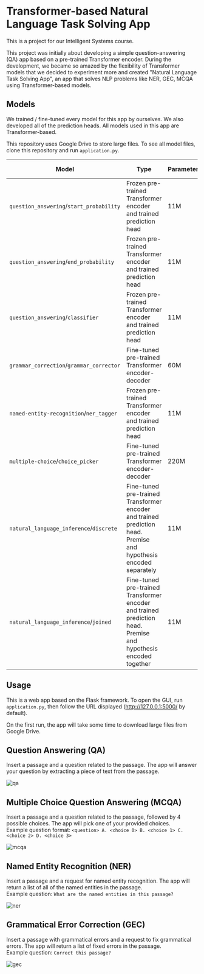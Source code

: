 # Transformer-based Natural Language Task Solving App

This is a project for our Intelligent Systems course.

This project was initially about developing a simple question-answering (QA) app based on a pre-trained Transformer encoder. During the development, we became so amazed by the flexibility of Transformer models that we decided to experiment more and created "Natural Language Task Solving App", an app that solves NLP problems like NER, GEC, MCQA using Transformer-based models.

## Models

We trained / fine-tuned every model for this app by ourselves. We also developed all of the prediction heads. All models used in this app are Transformer-based.

This repository uses Google Drive to store large files. To see all model files, clone this repository and run `application.py`.

  Model | Type | Parameters | Training data | Training time | Evaluation
---|---|---|---|---|---
`question_answering`/`start_probability` | Frozen pre-trained Transformer encoder and trained prediction head | 11M | SQuAD 2.0 | 12 hours on CPU | _ 
`question_answering`/`end_probability` | Frozen pre-trained Transformer encoder and trained prediction head | 11M | SQuAD 2.0 | 12 hours on CPU | _ 
`question_answering`/`classifier` | Frozen pre-trained Transformer encoder and trained prediction head | 11M | SQuAD 2.0 | 12 hours on CPU | _ 
`grammar_correction`/`grammar_corrector` | Fine-tuned pre-trained Transformer encoder-decoder | 60M | Subset of C4_200M | 3 hours on RTX 3080 Ti | _ 
`named-entity-recognition`/`ner_tagger` | Frozen pre-trained Transformer encoder and trained prediction head | 11M | CoNLL-2003 | 6 hours on CPU | _ 
`multiple-choice`/`choice_picker` | Fine-tuned pre-trained Transformer encoder-decoder | 220M | RACE | 3 hours on RTX 3060 | 67.5 % 
`natural_language_inference`/`discrete` | Fine-tuned pre-trained Transformer encoder and trained prediction head. Premise and hypothesis encoded separately | 11M | MultiNLI | 2.5 hours on RTX 3090 | 60.3 %
`natural_language_inference`/`joined` | Fine-tuned pre-trained Transformer encoder and trained prediction head. Premise and hypothesis encoded together | 11M | MultiNLI | 4 hours on RTX 3090 | 81.6 % 


## Usage

This is a web app based on the Flask framework. To open the GUI, run `application.py`, then follow the URL displayed (http://127.0.0.1:5000/ by default).

On the first run, the app will take some time to download large files from Google Drive.

## Question Answering (QA)

Insert a passage and a question related to the passage. The app will answer your question by extracting a piece of text from the passage.

![qa](https://user-images.githubusercontent.com/62071233/148637260-37f6d2e9-4156-49f6-9b49-e8adb627712b.png)

## Multiple Choice Question Answering (MCQA)

Insert a passage and a question related to the passage, followed by 4 possible choices. The app will pick one of your provided choices.  
Example question format: `<question> A. <choice 0> B. <choice 1> C. <choice 2> D. <choice 3>`

![mcqa](https://user-images.githubusercontent.com/62071233/148637306-f142003c-caa6-4df9-a571-2073e41a2cb7.png)

## Named Entity Recognition (NER)

Insert a passage and a request for named entity recognition. The app will return a list of all of the named entities in the passage.  
Example question: `What are the named entities in this passage?`

![ner](https://user-images.githubusercontent.com/62071233/148637283-8b78023f-95ab-4958-934e-6aebc40191af.png)

## Grammatical Error Correction (GEC)

Insert a passage with grammatical errors and a request to fix grammatical errors. The app will return a list of fixed errors in the passage.  
Example question: `Correct this passage?`

![gec](https://user-images.githubusercontent.com/62071233/148637297-dbb4c7b8-d0ff-47f2-94f2-9bbd06e691af.png)


